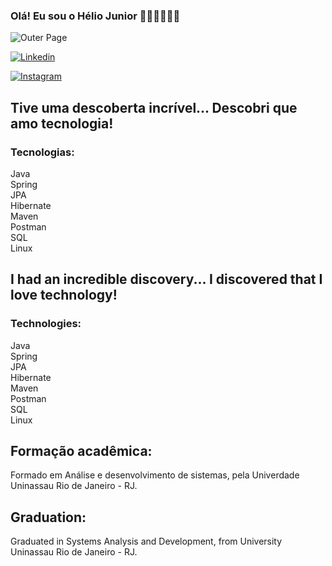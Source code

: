 

### Olá! Eu sou o Hélio Junior 🙏🏽👏🏽🎉🎊

![Outer Page](https://github.com/HelioDevv/HelioDevv/assets/93434324/5f39c4c6-2b33-41ee-a71a-185b788a68e4)

[![Linkedin](https://img.shields.io/badge/LinkedIn-0077B5?style=for-the-badge&logo=linkedin&logoColor=white)](https://www.linkedin.com/in/helio-augusto-nunes-junior-2104b8224/)

[![Instagram](https://img.shields.io/badge/Instagram-E4405F?style=for-the-badge&logo=instagram&logoColor=white)](https://www.instagram.com/helionunes_01/)

## Tive uma descoberta incrível... Descobri que amo tecnologia!

### Tecnologias: 
Java
<br/>
Spring
<br/>
JPA
<br/>
Hibernate
<br/>
Maven
<br/>
Postman
<br/>
SQL
<br/>
Linux

## I had an incredible discovery... I discovered that I love technology!

### Technologies: 
Java
<br/>
Spring
<br/>
JPA
<br/>
Hibernate
<br/>
Maven
<br/>
Postman
<br/>
SQL
<br/>
Linux

## Formação acadêmica: 
Formado em Análise e desenvolvimento de sistemas, pela Univerdade Uninassau Rio de Janeiro - RJ. <br/>
## Graduation:
Graduated in Systems Analysis and Development, from University Uninassau Rio de Janeiro - RJ. <br/>
